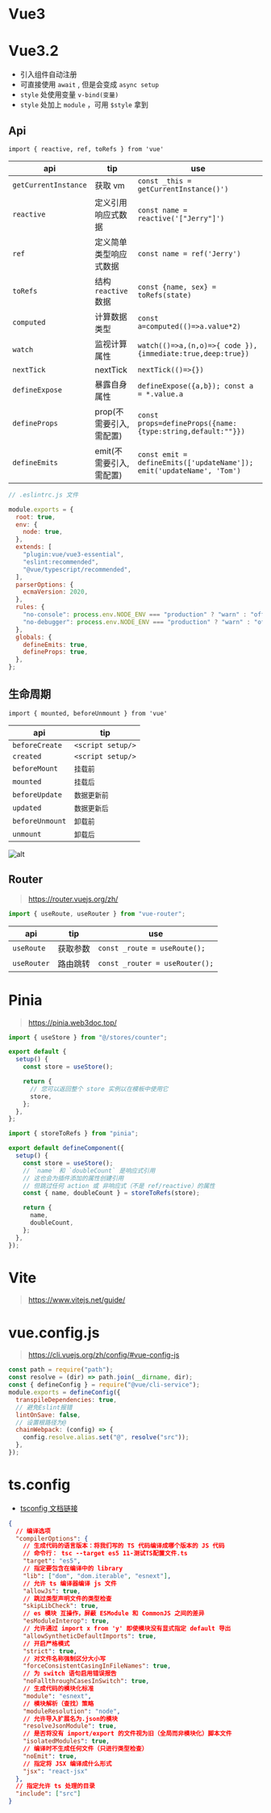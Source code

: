# Vue3

# Vue3.2

- 引入组件自动注册
- 可直接使用 `await` , 但是会变成 `async setup`
- `style` 处使用变量 `v-bind(变量)`
- `style` 处加上 `module` ，可用 `$style` 拿到

## Api

```vue
import { reactive, ref, toRefs } from 'vue'
```

| api                  | tip                     | use                                                                    |
| -------------------- | ----------------------- | ---------------------------------------------------------------------- |
| `getCurrentInstance` | 获取 vm                 | `const _this = getCurrentInstance()')`                                 |
| `reactive`           | 定义引用响应式数据      | `const name = reactive('["Jerry"]')`                                   |
| `ref`                | 定义简单类型响应式数据  | `const name = ref('Jerry')`                                            |
| `toRefs`             | 结构 `reactive` 数据    | `const {name, sex} = toRefs(state)`                                    |
| `computed`           | 计算数据类型            | `const a=computed(()=>a.value*2)`                                      |
| `watch`              | 监视计算属性            | `watch(()=>a,(n,o)=>{ code }),{immediate:true,deep:true})`             |
| `nextTick`           | nextTick                | `nextTick(()=>{})`                                                     |
| `defineExpose`       | 暴露自身属性            | `defineExpose({a,b}); const a = *.value.a`                             |
| `defineProps`        | prop(不需要引入,需配置) | `const props=defineProps({name:{type:string,default:""}})`             |
| `defineEmits`        | emit(不需要引入,需配置) | `const emit = defineEmits(['updateName']); emit('updateName', 'Tom') ` |

```javascript
// .eslintrc.js 文件

module.exports = {
  root: true,
  env: {
    node: true,
  },
  extends: [
    "plugin:vue/vue3-essential",
    "eslint:recommended",
    "@vue/typescript/recommended",
  ],
  parserOptions: {
    ecmaVersion: 2020,
  },
  rules: {
    "no-console": process.env.NODE_ENV === "production" ? "warn" : "off",
    "no-debugger": process.env.NODE_ENV === "production" ? "warn" : "off",
  },
  globals: {
    defineEmits: true,
    defineProps: true,
  },
};
```

## 生命周期

```vue
import { mounted, beforeUnmount } from 'vue'
```

| api             | tip               |
| --------------- | ----------------- |
| `beforeCreate`  | `<script setup/>` |
| `created`       | `<script setup/>` |
| `beforeMount`   | `挂载前`          |
| `mounted`       | `挂载后`          |
| `beforeUpdate`  | `数据更新前`      |
| `updated`       | `数据更新后`      |
| `beforeUnmount` | `卸载前`          |
| `unmount`       | `卸载后`          |

![alt](./images/vue3生命周期.png)

## Router

> https://router.vuejs.org/zh/

```javascript
import { useRoute, useRouter } from "vue-router";
```

| api         | tip      | use                            |
| ----------- | -------- | ------------------------------ |
| `useRoute`  | 获取参数 | `const _route = useRoute();`   |
| `useRouter` | 路由跳转 | `const _router = useRouter();` |

# Pinia

> https://pinia.web3doc.top/

```javascript
import { useStore } from "@/stores/counter";

export default {
  setup() {
    const store = useStore();

    return {
      // 您可以返回整个 store 实例以在模板中使用它
      store,
    };
  },
};
```

```javascript
import { storeToRefs } from "pinia";

export default defineComponent({
  setup() {
    const store = useStore();
    // `name` 和 `doubleCount` 是响应式引用
    // 这也会为插件添加的属性创建引用
    // 但跳过任何 action 或 非响应式（不是 ref/reactive）的属性
    const { name, doubleCount } = storeToRefs(store);

    return {
      name,
      doubleCount,
    };
  },
});
```

# Vite

> https://www.vitejs.net/guide/

# vue.config.js

> https://cli.vuejs.org/zh/config/#vue-config-js

```javascript
const path = require("path");
const resolve = (dir) => path.join(__dirname, dir);
const { defineConfig } = require("@vue/cli-service");
module.exports = defineConfig({
  transpileDependencies: true,
  // 避免Eslint报错
  lintOnSave: false,
  // 设置根路径为@
  chainWebpack: (config) => {
    config.resolve.alias.set("@", resolve("src"));
  },
});
```

# ts.config

- [tsconfig 文档链接](https://www.typescriptlang.org/tsconfig)

```json
{
  // 编译选项
  "compilerOptions": {
    // 生成代码的语言版本：将我们写的 TS 代码编译成哪个版本的 JS 代码
    // 命令行： tsc --target es5 11-测试TS配置文件.ts
    "target": "es5",
    // 指定要包含在编译中的 library
    "lib": ["dom", "dom.iterable", "esnext"],
    // 允许 ts 编译器编译 js 文件
    "allowJs": true,
    // 跳过类型声明文件的类型检查
    "skipLibCheck": true,
    // es 模块 互操作，屏蔽 ESModule 和 CommonJS 之间的差异
    "esModuleInterop": true,
    // 允许通过 import x from 'y' 即使模块没有显式指定 default 导出
    "allowSyntheticDefaultImports": true,
    // 开启严格模式
    "strict": true,
    // 对文件名称强制区分大小写
    "forceConsistentCasingInFileNames": true,
    // 为 switch 语句启用错误报告
    "noFallthroughCasesInSwitch": true,
    // 生成代码的模块化标准
    "module": "esnext",
    // 模块解析（查找）策略
    "moduleResolution": "node",
    // 允许导入扩展名为.json的模块
    "resolveJsonModule": true,
    // 是否将没有 import/export 的文件视为旧（全局而非模块化）脚本文件
    "isolatedModules": true,
    // 编译时不生成任何文件（只进行类型检查）
    "noEmit": true,
    // 指定将 JSX 编译成什么形式
    "jsx": "react-jsx"
  },
  // 指定允许 ts 处理的目录
  "include": ["src"]
}
```
